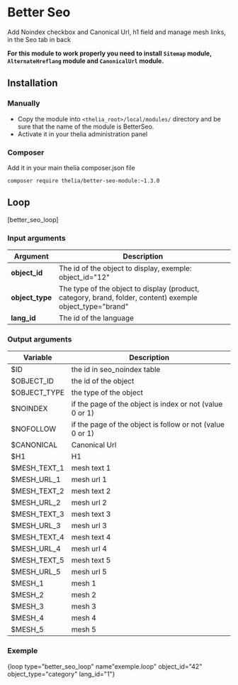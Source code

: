 # Better Seo

Add Noindex checkbox and Canonical Url, h1 field and manage mesh links, in the Seo tab in back

**For this module to work properly you need to install ```Sitemap``` module, ```AlternateHreflang``` module and ```CanonicalUrl``` module.**

## Installation

### Manually

* Copy the module into ```<thelia_root>/local/modules/``` directory and be sure that the name of the module is BetterSeo.
* Activate it in your thelia administration panel

### Composer

Add it in your main thelia composer.json file

```
composer require thelia/better-seo-module:~1.3.0
```

## Loop

[better_seo_loop]

### Input arguments

|Argument |Description |
|---      |---         |
|**object_id** | The id of the object to display, exemple: object_id="12" |
|**object_type** | The type of the object to display (product, category, brand, folder, content) exemple object_type="brand"|
|**lang_id** | The id of the language|

### Output arguments

|Variable   |Description |
|---        |--- |
|$ID   | the id in seo_noindex table |
|$OBJECT_ID    | the id of the object |
|$OBJECT_TYPE    | the type of the object |
|$NOINDEX    | if the page of the object is index or not (value 0 or 1) |
|$NOFOLLOW   | if the page of the object is follow or not (value 0 or 1) |
|$CANONICAL    | Canonical Url |
|$H1    | H1 |
|$MESH_TEXT_1    | mesh text 1 |
|$MESH_URL_1    | mesh url 1 |
|$MESH_TEXT_2    | mesh text 2 |
|$MESH_URL_2    | mesh url 2 |
|$MESH_TEXT_3    | mesh text 3 |
|$MESH_URL_3    | mesh url 3 |
|$MESH_TEXT_4    | mesh text 4 |
|$MESH_URL_4    | mesh url 4 |
|$MESH_TEXT_5    | mesh text 5 |
|$MESH_URL_5    | mesh url 5 |
|$MESH_1    | mesh 1 |
|$MESH_2    | mesh 2 |
|$MESH_3    | mesh 3 |
|$MESH_4    | mesh 4 |
|$MESH_5    | mesh 5 |

### Exemple

{loop type="better_seo_loop" name"exemple.loop" object_id="42" object_type="category" lang_id="1"}


